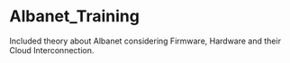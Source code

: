 # Albanet_Training
Included theory about Albanet considering Firmware, Hardware and their Cloud Interconnection. 
